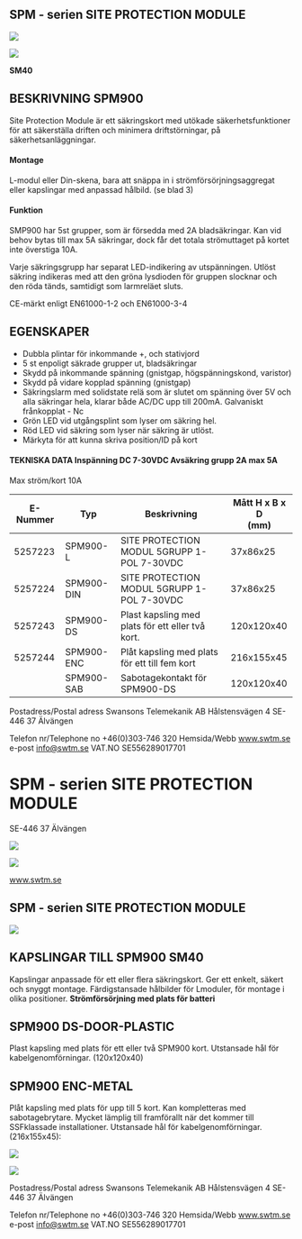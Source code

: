 ## **SPM - serien SITE PROTECTION MODULE**

![](images/_page_0_Picture_1.jpeg)

![](images/_page_0_Picture_2.jpeg)

 **SM40** 

## BESKRIVNING SPM900

Site Protection Module är ett säkringskort med utökade säkerhetsfunktioner för att säkerställa driften och minimera driftstörningar, på säkerhetsanläggningar.

#### Montage

L-modul eller Din-skena, bara att snäppa in i strömförsörjningsaggregat eller kapslingar med anpassad hålbild. (se blad 3)

#### Funktion

SMP900 har 5st grupper, som är försedda med 2A bladsäkringar. Kan vid behov bytas till max 5A säkringar, dock får det totala strömuttaget på kortet inte överstiga 10A.

Varje säkringsgrupp har separat LED-indikering av utspänningen. Utlöst säkring indikeras med att den gröna lysdioden för gruppen slocknar och den röda tänds, samtidigt som larmreläet sluts.

CE-märkt enligt EN61000-1-2 och EN61000-3-4

## EGENSKAPER

- Dubbla plintar för inkommande +, och stativjord
- 5 st enpoligt säkrade grupper ut, bladsäkringar
- Skydd på inkommande spänning (gnistgap, högspänningskond, varistor)
- Skydd på vidare kopplad spänning (gnistgap)
- Säkringslarm med solidstate relä som är slutet om spänning över 5V och alla säkringar hela, klarar både AC/DC upp till 200mA. Galvaniskt frånkopplat - Nc
- Grön LED vid utgångsplint som lyser om säkring hel.
- Röd LED vid säkring som lyser när säkring är utlöst.
- Märkyta för att kunna skriva position/ID på kort

#### TEKNISKA DATA Inspänning DC 7-30VDC Avsäkring grupp 2A max 5A

Max ström/kort 10A

| E-Nummer | Typ        | Beskrivning                                      | Mått H x B x D<br>(mm) |
|----------|------------|--------------------------------------------------|------------------------|
| 5257223  | SPM900-L   | SITE PROTECTION MODUL 5GRUPP 1-POL 7-30VDC       | 37x86x25               |
| 5257224  | SPM900-DIN | SITE PROTECTION MODUL 5GRUPP 1-POL 7-30VDC       | 37x86x25               |
| 5257243  | SPM900-DS  | Plast kapsling med plats för ett eller två kort. | 120x120x40             |
| 5257244  | SPM900-ENC | Plåt kapsling med plats för ett till fem kort    | 216x155x45             |
|          | SPM900-SAB | Sabotagekontakt för SPM900-DS                    | 120x120x40             |

Postadress/Postal adress Swansons Telemekanik AB Hålstensvägen 4 SE-446 37 Älvängen

Telefon nr/Telephone no +46(0)303-746 320 Hemsida/Webb www.swtm.se e-post info@swtm.se VAT.NO SE556289017701

# **SPM - serien SITE PROTECTION MODULE**

SE-446 37 Älvängen

![](images/_page_1_Picture_1.jpeg)

![](images/_page_1_Figure_2.jpeg)

www.swtm.se

## **SPM - serien SITE PROTECTION MODULE**

![](images/_page_2_Picture_1.jpeg)

## KAPSLINGAR TILL SPM900  **SM40**

Kapslingar anpassade för ett eller flera säkringskort. Ger ett enkelt, säkert och snyggt montage. Färdigstansade hålbilder för Lmoduler, för montage i olika positioner.  **Strömförsörjning med plats för batteri**

## SPM900 DS-DOOR-PLASTIC

Plast kapsling med plats för ett eller två SPM900 kort. Utstansade hål för kabelgenomförningar. (120x120x40)

## SPM900 ENC-METAL

Plåt kapsling med plats för upp till 5 kort. Kan kompletteras med sabotagebrytare. Mycket lämplig till framförallt när det kommer till SSFklassade installationer. Utstansade hål för kabelgenomförningar. (216x155x45):

![](images/_page_2_Picture_8.jpeg)

![](images/_page_2_Picture_9.jpeg)

Postadress/Postal adress Swansons Telemekanik AB Hålstensvägen 4 SE-446 37 Älvängen

Telefon nr/Telephone no +46(0)303-746 320 Hemsida/Webb www.swtm.se e-post info@swtm.se VAT.NO SE556289017701